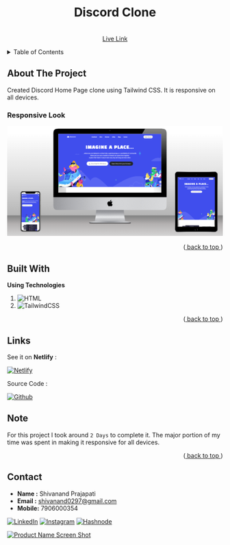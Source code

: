 <div id="top"></div>

<!-- PROJECT LOGO -->
<br />
<div align="center">
  <h1 align="center">Discord Clone</h1>

  <p align="center">
    <br />
    <a href="https://shivanand10-discord-clone.netlify.app/">Live Link</a>
  </p>
</div>

<!-- TABLE OF CONTENTS -->
<details>
  <summary>Table of Contents</summary>
  <ol>
    <li>
      <a href="#about-the-project">About The Project</a>
    </li>
    <li><a href="#built-with">Built With</a></li>
    <li><a href="#live-project">Live Project</a></li>
    <li><a href="#contact">About Me</a></li>

  </ol>
</details>

<!-- ABOUT THE PROJECT -->

## About The Project

Created Discord Home Page clone using Tailwind CSS. It is responsive on all devices. 

### Responsive Look

![mockup](./src/responsive%20images/responsive%20imsge.png)

<p align="right">(<a href="#top"> back to top </a>)</p>

## Built With

**Using Technologies**

1. ![HTML][html-shield]
2. ![TailwindCSS][Tailwind-CSS]


<p align="right">(<a href="#top"> back to top </a>)</p>

## Links

See it on **Netlify** :

[![Netlify][netlify-shield]][project-url]

Source Code :

[![Github][github-shield]][source-code]

## Note

For this project I took around `2 Days` to complete it. The major portion of my time was spent in making it responsive for all devices.

<p align="right">(<a href="#top"> back to top </a>)</p>


<!-- CONTACT -->

## Contact

- **Name :** Shivanand Prajapati
- **Email :** shivanand0297@gmail.com
- **Mobile:** 7906000354

<!-- Social Links -->

[![LinkedIn][linkedin-shield]][linkedin-url]
[![Instagram][instagram-shield]][instagram-url]
[![Hashnode][hashnode-shield]][hashnode-url]



<!-- BACK TO TOP -->

[![Product Name Screen Shot][backtotop-shield]](#top)

<!-- MARKDOWN LINKS & IMAGES -->

<!-- Linkedin -->

[linkedin-shield]: https://img.shields.io/badge/-LinkedIn-black.svg?style=for-the-badge&logo=linkedin&colorB=0B5FBB

[linkedin-url]: https://www.linkedin.com/in/shivanand-prajapati-2a5423167/

<!-- Instagram -->

[instagram-shield]: https://img.shields.io/badge/Instagram-%23E4405F.svg?style=for-the-badge&logo=Instagram&logoColor=white
[instagram-url]: https://instagram.com/shivanand_10.web.dev

<!-- Hashnode -->

[hashnode-shield]: https://img.shields.io/badge/Hashnode-2962FF?style=for-the-badge&logo=hashnode&logoColor=white
[hashnode-url]: https://hashnode.com/@Shivanand10

<!-- Back to Top -->

[backtotop-shield]: https://img.shields.io/badge/Back%20to%20Top-%5E-brightgreen

<!-- Tools and Technologies -->

[html-shield]: https://img.shields.io/badge/html5-%23E34F26.svg?style=for-the-badge&logo=html5&logoColor=white

[Tailwind-CSS]: https://img.shields.io/badge/Tailwind-CSS-blue

[vscode-shield]: https://img.shields.io/badge/Visual%20Studio%20Code-0078d7.svg?style=for-the-badge&logo=visual-studio-code&logoColor=white

[chrome-shield]: https://img.shields.io/badge/Google%20Chrome-4285F4?style=for-the-badge&logo=GoogleChrome&logoColor=white

[netlify-shield]: https://img.shields.io/badge/netlify-%23000000.svg?style=for-the-badge&logo=netlify&logoColor=#00C7B7

[git-shield]: https://img.shields.io/badge/git-%23F05033.svg?style=for-the-badge&logo=git&logoColor=white

[github-shield]: https://img.shields.io/badge/github-%23121011.svg?style=for-the-badge&logo=github&logoColor=white

<!-- Project screenshot -->

[project-url]: https://shivanand10-discord-clone.netlify.app/

[source-code]: https://github.com/Shivanand0297/discord-clone
